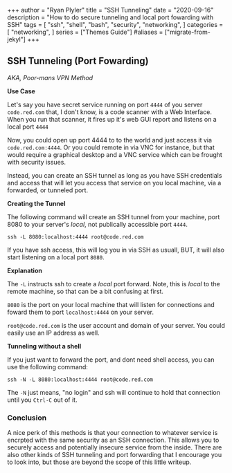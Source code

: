 +++
author = "Ryan Plyler"
title = "SSH Tunneling"
date = "2020-09-16"
description = "How to do secure tunneling and local port fowarding with SSH"
tags = [
    "ssh",
    "shell",
    "bash",
    "security",
    "networking",
]
categories = [
    "networking",
]
series = ["Themes Guide"]
#aliases = ["migrate-from-jekyl"]
+++

## SSH Tunneling (Port Fowarding)

*AKA, Poor-mans VPN Method*

**Use Case**

Let's say you have secret service running on port `4444` of you server `code.red.com` that, I don't
know, is a code scanner with a Web Interface. When you run that scanner, it fires up it's web GUI report
and listens on a local port `4444`

Now, you could open up port 4444 to to the world and just access it via `code.red.com:4444`. Or
you could remote in via VNC for instance, but that would require a graphical desktop and a VNC service
which can be frought with security issues.

Instead, you can create an SSH tunnel as long as you have SSH credentials and access that will let you
access that service on you local machine, via a forwarded, or tunneled port.

**Creating the Tunnel**

The following command will create an SSH tunnel from your machine, port 8080 to your server's *local*, not publically accessible
port `4444`.

```
ssh -L 8080:localhost:4444 root@code.red.com
```

If you have ssh access, this will log you in via SSH as usuall, BUT, it will also start listening on a local port `8080`.

**Explanation**

The `-L` instructs ssh to create a *local* port forward. Note, this is *local* to the remote machine, so that
can be a bit confusing at first.

`8080` is the port on your local machine that will listen for connections and foward them to port `localhost:4444` on your server.

`root@code.red.com` is the user account and domain of your server. You could easily use an IP address as well.

**Tunneling without a shell**

If you just want to forward the port, and dont need shell access, you can use the following command:

```
ssh -N -L 8080:localhost:4444 root@code.red.com
```

The `-N` just means, "no login" and ssh will continue to hold that connection until you `Ctrl-C` out of it.

### Conclusion

A nice perk of this methods is that your connection to whatever service is encrpted with the same security as an SSH connection. This allows you to securely access and potentially insecure service from the inside. There are also other kinds of SSH tunneling and port forwarding that I encourage you to look into, but those are beyond the scope of this little writeup.
